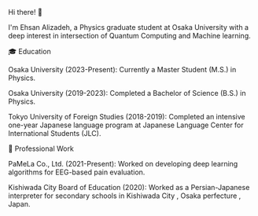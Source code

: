 Hi there! 👋<br>

I'm Ehsan Alizadeh, a Physics graduate student at Osaka University with a deep interest in intersection of  Quantum Computing and Machine learning.<br>

🎓 Education<br>

Osaka University (2023-Present): Currently a Master Student (M.S.) in Physics.<br>

Osaka University (2019-2023): Completed a Bachelor of Science (B.S.) in Physics.<br>

Tokyo University of Foreign Studies (2018-2019): Completed an intensive one-year Japanese language program at Japanese Language Center for International Students (JLC).<br>

🏢 Professional Work<br>

PaMeLa Co., Ltd. (2021-Present): Worked on developing deep learning algorithms for EEG-based pain evaluation.<br>

Kishiwada City Board of Education (2020): Worked as a Persian-Japanese interpreter for secondary schools in Kishiwada City , Osaka perfecture , Japan.<br>

